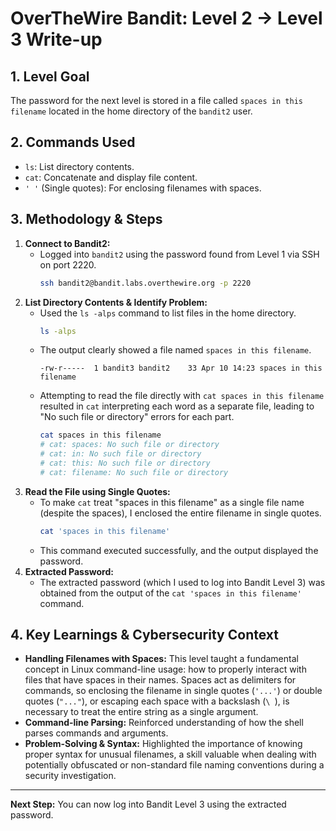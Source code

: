 # OverTheWire Bandit: Level 2 → Level 3 Write-up

## 1. Level Goal
The password for the next level is stored in a file called `spaces in this filename` located in the home directory of the `bandit2` user.

## 2. Commands Used
* `ls`: List directory contents.
* `cat`: Concatenate and display file content.
* `' '` (Single quotes): For enclosing filenames with spaces.

## 3. Methodology & Steps
1.  **Connect to Bandit2:**
    * Logged into `bandit2` using the password found from Level 1 via SSH on port 2220.
        ```bash
        ssh bandit2@bandit.labs.overthewire.org -p 2220
        ```
2.  **List Directory Contents & Identify Problem:**
    * Used the `ls -alps` command to list files in the home directory.
        ```bash
        ls -alps
        ```
    * The output clearly showed a file named `spaces in this filename`.
        ```
        -rw-r-----  1 bandit3 bandit2    33 Apr 10 14:23 spaces in this filename
        ```
    * Attempting to read the file directly with `cat spaces in this filename` resulted in `cat` interpreting each word as a separate file, leading to "No such file or directory" errors for each part.
        ```bash
        cat spaces in this filename
        # cat: spaces: No such file or directory
        # cat: in: No such file or directory
        # cat: this: No such file or directory
        # cat: filename: No such file or directory
        ```
3.  **Read the File using Single Quotes:**
    * To make `cat` treat "spaces in this filename" as a single file name (despite the spaces), I enclosed the entire filename in single quotes.
        ```bash
        cat 'spaces in this filename'
        ```
    * This command executed successfully, and the output displayed the password.
4.  **Extracted Password:**
    * The extracted password (which I used to log into Bandit Level 3) was obtained from the output of the `cat 'spaces in this filename'` command.

## 4. Key Learnings & Cybersecurity Context
* **Handling Filenames with Spaces:** This level taught a fundamental concept in Linux command-line usage: how to properly interact with files that have spaces in their names. Spaces act as delimiters for commands, so enclosing the filename in single quotes (`'...'`) or double quotes (`"..."`), or escaping each space with a backslash (`\ `), is necessary to treat the entire string as a single argument.
* **Command-line Parsing:** Reinforced understanding of how the shell parses commands and arguments.
* **Problem-Solving & Syntax:** Highlighted the importance of knowing proper syntax for unusual filenames, a skill valuable when dealing with potentially obfuscated or non-standard file naming conventions during a security investigation.

---

**Next Step:** You can now log into Bandit Level 3 using the extracted password.
